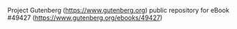 Project Gutenberg (https://www.gutenberg.org) public repository for eBook #49427 (https://www.gutenberg.org/ebooks/49427)
